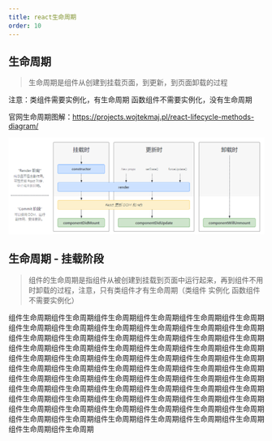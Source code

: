 ```yaml
---
title: react生命周期
order: 10
---
```


## 生命周期

> 生命周期是组件从创建到挂载页面，到更新，到页面卸载的过程

注意：类组件需要实例化，有生命周期 函数组件不需要实例化，没有生命周期

官网生命周期图解：https://projects.wojtekmaj.pl/react-lifecycle-methods-diagram/

![](https://raw.githubusercontent.com/GYBSL/ImageUpload/main/image/life.png)

## 生命周期 - 挂载阶段

> 组件的生命周期是指组件从被创建到挂载到页面中运行起来，再到组件不用时卸载的过程，注意，只有类组件才有生命周期（类组件 实例化 函数组件 不需要实例化）

组件生命周期组件生命周期组件生命周期组件生命周期组件生命周期组件生命周期组件生命周期组件生命周期组件生命周期组件生命周期组件生命周期组件生命周期组件生命周期组件生命周期组件生命周期组件生命周期组件生命周期组件生命周期组件生命周期组件生命周期组件生命周期组件生命周期组件生命周期组件生命周期组件生命周期组件生命周期组件生命周期组件生命周期组件生命周期组件生命周期组件生命周期组件生命周期组件生命周期组件生命周期组件生命周期组件生命周期组件生命周期组件生命周期组件生命周期组件生命周期组件生命周期组件生命周期组件生命周期组件生命周期组件生命周期组件生命周期组件生命周期组件生命周期组件生命周期组件生命周期组件生命周期组件生命周期组件生命周期组件生命周期组件生命周期组件生命周期组件生命周期组件生命周期组件生命周期组件生命周期组件生命周期组件生命周期组件生命周期组件生命周期组件生命周期组件生命周期组件生命周期组件生命周期
